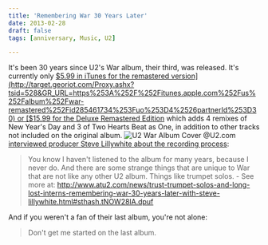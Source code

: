 ```yaml
---
title: 'Remembering War 30 Years Later'
date: 2013-02-28
draft: false
tags: [anniversary, Music, U2]

---
```


It's been 30 years since U2's War album, their third, was released. It's currently only [$5.99 in iTunes for the remastered version](http://target.georiot.com/Proxy.ashx?tsid=528&GR_URL=https%253A%252F%252Fitunes.apple.com%252Fus%252Falbum%252Fwar-remastered%252Fid285461734%253Fuo%253D4%2526partnerId%253D30) or [$15.99 for the Deluxe Remastered Edition](http://target.georiot.com/Proxy.ashx?tsid=528&GR_URL=https%253A%252F%252Fitunes.apple.com%252Fus%252Falbum%252Fwar-deluxe-edition-remastered%252Fid285478248%253Fuo%253D4%2526partnerId%253D30) which adds 4 remixes of New Year's Day and 3 of Two Hearts Beat as One, in addition to other tracks not included on the original album. ![U2 War Album Cover](https://chrisenns.com/wp-content/uploads/2013/02/U2-War-Album-Cover.jpg) @U2.com [interviewed producer Steve Lillywhite about the recording process](http://www.atu2.com/news/trust-trumpet-solos-and-long-lost-interns-remembering-war-30-years-later-with-steve-lillywhite.html):

> You know I haven't listened to the album for many years, because I never do. And there are some strange things that are unique to War that are not like any other U2 album. Things like trumpet solos. - See more at: http://www.atu2.com/news/trust-trumpet-solos-and-long-lost-interns-remembering-war-30-years-later-with-steve-lillywhite.html#sthash.tNOW28lA.dpuf

And if you weren't a fan of their last album, you're not alone:

> Don't get me started on the last album.